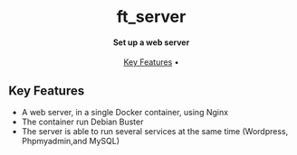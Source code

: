 <h1 align="center">
  <br>
  ft_server
  <br>
</h1>

<h4 align="center">Set up a web server</h4>

<p align="center">
  <a href="#key-features">Key Features</a> •
</p>

## Key Features

* A web server, in a single Docker container, using Nginx
* The container run Debian Buster
* The server is able to run several services at the same time (Wordpress, Phpmyadmin,and MySQL)

